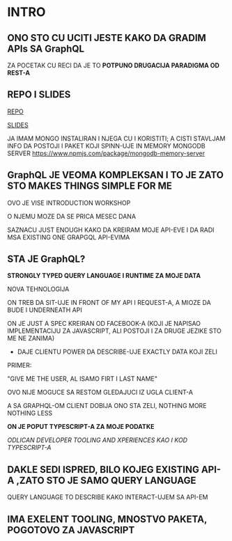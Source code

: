 # INTRO

## ONO STO CU UCITI JESTE KAKO DA GRADIM APIs SA GraphQL

ZA POCETAK CU RECI DA JE TO **POTPUNO DRUGACIJA PARADIGMA OD REST-A**

## REPO I SLIDES

[REPO](https://github.com/FrontendMasters/intro-to-graphql)

[SLIDES](https://slides.com/scotups/intro-to-graphql#/)

JA IMAM MONGO INSTALIRAN I NJEGA CU I KORISTITI; A CISTI STAVLJAM INFO DA POSTOJI I PAKET KOJI SPINN-UJE IN MEMORY MONGODB SERVER <https://www.npmjs.com/package/mongodb-memory-server>

## GraphQL JE VEOMA KOMPLEKSAN I TO JE ZATO STO MAKES THINGS SIMPLE FOR ME

OVO JE VISE INTRODUCTION WORKSHOP

O NJEMU MOZE DA SE PRICA MESEC DANA

SAZNACU JUST ENOUGH KAKO DA KREIRAM MOJE API-EVE I DA RADI MSA EXISTING ONE GRAPGQL API-EVIMA

## STA JE GraphQL?

**STRONGLY TYPED QUERY LANGUAGE I RUNTIME ZA MOJE DATA**

NOVA TEHNOLOGIJA

ON TREB DA SIT-UJE IN FRONT OF MY API I REQUEST-A, A MIOZE DA BUDE I UNDERNEATH API

ON JE JUST A SPEC KREIRAN OD FACEBOOK-A (KOJI JE NAPISAO IMPLEMENTACIJU ZA JAVASCRIPT, ALI POSTOJI I ZA DRUGE JEZIKE STO ME NE ZANIMA)

- DAJE CLIENTU POWER DA DESCRIBE-UJE EXACTLY DATA KOJI ZELI

PRIMER:

"GIVE ME THE USER, AL ISAMO FIRT I LAST NAME"

OVO NIJE MOGUCE SA RESTOM GLEDAJUCI IZ UGLA CLIENT-A

A SA GRAPHQL-OM CLIENT DOBIJA ONO STA ZELI, NOTHING MORE NOTHING LESS

**ON JE POPUT TYPESCRIPT-A ZA MOJE PODATKE**

*ODLICAN DEVELOPER TOOLING AND XPERIENCES KAO I KOD TYPESCRIPT-A*

## DAKLE SEDI ISPRED, BILO KOJEG EXISTING API-A ,ZATO STO JE SAMO QUERY LANGUAGE

QUERY LANGUAGE TO DESCRIBE KAKO INTERACT-UJEM SA API-EM

## IMA EXELENT TOOLING, MNOSTVO PAKETA, POGOTOVO ZA JAVASCRIPT